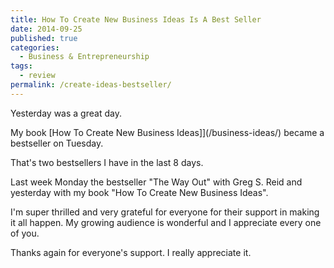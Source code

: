 ```yaml
---
title: How To Create New Business Ideas Is A Best Seller
date: 2014-09-25
published: true
categories:
  - Business & Entrepreneurship
tags:
  - review
permalink: /create-ideas-bestseller/
---
```

Yesterday was a great day.

My book [How To Create New Business Ideas]](/business-ideas/)  became a bestseller on Tuesday.

That's two bestsellers I have in the last 8 days.

Last week Monday the bestseller "The Way Out" with Greg S. Reid and yesterday with my book "How To Create New Business Ideas".

I'm super thrilled and very grateful for everyone for their support in making it all happen. My growing audience is wonderful and I appreciate every one of you.

Thanks again for everyone's support. I really appreciate it.